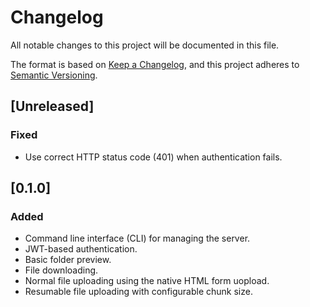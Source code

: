 # Changelog

All notable changes to this project will be documented in this file.

The format is based on [Keep a Changelog](https://keepachangelog.com/en/1.1.0/),
and this project adheres to [Semantic Versioning](https://semver.org/spec/v2.0.0.html).

## [Unreleased]

### Fixed

- Use correct HTTP status code (401) when authentication fails.

## [0.1.0]

### Added

- Command line interface (CLI) for managing the server.
- JWT-based authentication.
- Basic folder preview.
- File downloading.
- Normal file uploading using the native HTML form uopload.
- Resumable file uploading with configurable chunk size.

